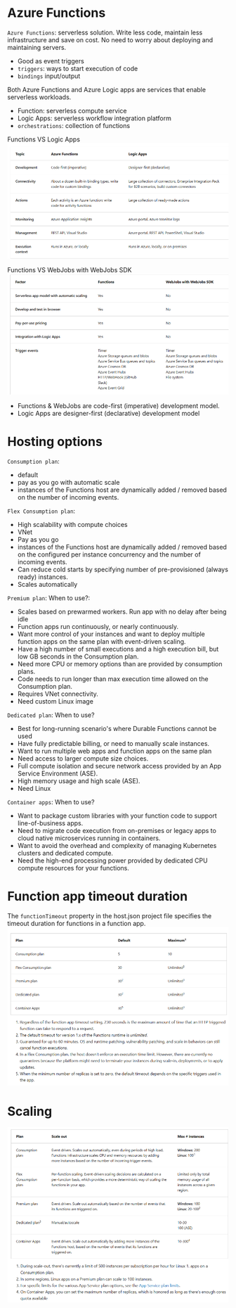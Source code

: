 # Azure Functions
`Azure Functions`: serverless solution. Write less code, maintain less infrastructure and save on cost. 
No need to worry about deploying and maintaining servers.
- Good as event triggers
- `triggers`: ways to start execution of code
- `bindings` input/output

Both Azure Functions and Azure Logic apps are services that enable serverless workloads.
- Function: serverless compute service
- Logic Apps: serverless workflow integration platform
- `orchestrations`: collection of functions

Functions VS Logic Apps
![img.png](../../images/img8.png)

Functions VS WebJobs with WebJobs SDK
![img.png](../../images/img9.png)

- Functions & WebJobs are code-first (imperative) development model.
- Logic Apps are designer-first (declarative) development model

# Hosting options
`Consumption plan`:
- default
- pay as you go with automatic scale
- instances of the Functions host are dynamically added / removed based on the number of incoming events.


`Flex Consumption plan`:
- High scalability with compute choices
- VNet
- Pay as you go
- instances of the Functions host are dynamically added / removed based on the configured per instance concurrency and the number of incoming events.
- Can reduce cold starts by specifying number of pre-provisioned (always ready) instances.
- Scales automatically


`Premium plan`:
When to use?:
- Scales based on prewarmed workers. Run app with no delay after being idle
- Function apps run continuously, or nearly continuously.
- Want more control of your instances and want to deploy multiple function apps on the same plan with event-driven scaling.
- Have a high number of small executions and a high execution bill, but low GB seconds in the Consumption plan.
- Need more CPU or memory options than are provided by consumption plans.
- Code needs to run longer than max execution time allowed on the Consumption plan.
- Requires VNet connectivity.
- Need custom Linux image


`Dedicated plan`:
When to use?
- Best for long-running scenario's where Durable Functions cannot be used
- Have fully predictable billing, or need to manually scale instances.
- Want to run multiple web apps and function apps on the same plan
- Need access to larger compute size choices.
- Full compute isolation and secure network access provided by an App Service Environment (ASE).
- High memory usage and high scale (ASE).
- Need Linux


`Container apps`:
When to use?
- Want to package custom libraries with your function code to support line-of-business apps.
- Need to migrate code execution from on-premises or legacy apps to cloud native microservices running in containers.
- Want to avoid the overhead and complexity of managing Kubernetes clusters and dedicated compute.
- Need the high-end processing power provided by dedicated CPU compute resources for your functions.


# Function app timeout duration
The `functionTimeout` property in the host.json project file specifies the timeout duration for functions in a function app.
![img10.png](../../images/img10.png)


# Scaling
![img.png](../../images/img11.png)

